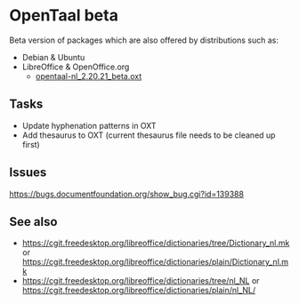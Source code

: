 # OpenTaal beta

Beta version of packages which are also offered by distributions such as:
- Debian & Ubuntu
- LibreOffice & OpenOffice.org
  - [opentaal-nl_2.20.21_beta.oxt](opentaal-nl_2.20.21_beta.oxt)

## Tasks

- Update hyphenation patterns in OXT
- Add thesaurus to OXT (current thesaurus file needs to be cleaned up first)

## Issues

https://bugs.documentfoundation.org/show_bug.cgi?id=139388

## See also

- https://cgit.freedesktop.org/libreoffice/dictionaries/tree/Dictionary_nl.mk or
https://cgit.freedesktop.org/libreoffice/dictionaries/plain/Dictionary_nl.mk
- https://cgit.freedesktop.org/libreoffice/dictionaries/tree/nl_NL or
https://cgit.freedesktop.org/libreoffice/dictionaries/plain/nl_NL/
